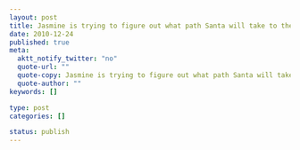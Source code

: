 ```yaml
--- 
layout: post
title: Jasmine is trying to figure out what path Santa will take to the tree.
date: 2010-12-24
published: true
meta: 
  aktt_notify_twitter: "no"
  quote-url: ""
  quote-copy: Jasmine is trying to figure out what path Santa will take to the tree.
  quote-author: ""
keywords: []

type: post
categories: []

status: publish
---
```



